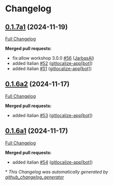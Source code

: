 # Changelog

## [0.1.7a1](https://github.com/OpenVoiceOS/ovos-skill-volume/tree/0.1.7a1) (2024-11-19)

[Full Changelog](https://github.com/OpenVoiceOS/ovos-skill-volume/compare/0.1.6a2...0.1.7a1)

**Merged pull requests:**

- fix:allow workshop 3.0.0 [\#56](https://github.com/OpenVoiceOS/ovos-skill-volume/pull/56) ([JarbasAl](https://github.com/JarbasAl))
- added italian [\#52](https://github.com/OpenVoiceOS/ovos-skill-volume/pull/52) ([gitlocalize-app[bot]](https://github.com/apps/gitlocalize-app))
- added italian [\#51](https://github.com/OpenVoiceOS/ovos-skill-volume/pull/51) ([gitlocalize-app[bot]](https://github.com/apps/gitlocalize-app))

## [0.1.6a2](https://github.com/OpenVoiceOS/ovos-skill-volume/tree/0.1.6a2) (2024-11-17)

[Full Changelog](https://github.com/OpenVoiceOS/ovos-skill-volume/compare/0.1.6a1...0.1.6a2)

**Merged pull requests:**

- added italian [\#53](https://github.com/OpenVoiceOS/ovos-skill-volume/pull/53) ([gitlocalize-app[bot]](https://github.com/apps/gitlocalize-app))

## [0.1.6a1](https://github.com/OpenVoiceOS/ovos-skill-volume/tree/0.1.6a1) (2024-11-17)

[Full Changelog](https://github.com/OpenVoiceOS/ovos-skill-volume/compare/0.1.5...0.1.6a1)

**Merged pull requests:**

- added italian [\#54](https://github.com/OpenVoiceOS/ovos-skill-volume/pull/54) ([gitlocalize-app[bot]](https://github.com/apps/gitlocalize-app))



\* *This Changelog was automatically generated by [github_changelog_generator](https://github.com/github-changelog-generator/github-changelog-generator)*
